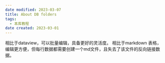 ```yaml
---
date modified: 2023-03-07
title: About DB folders
tags:
  - 本库教程
date created: 2023-03-01
---
```


相比于dataview，可以批量编辑，具备更好的灵活度。
相比于markdown 表格，编辑更方便，但每行数据都需要创建一个md文件，且失去了该文件的反向链接数据。
